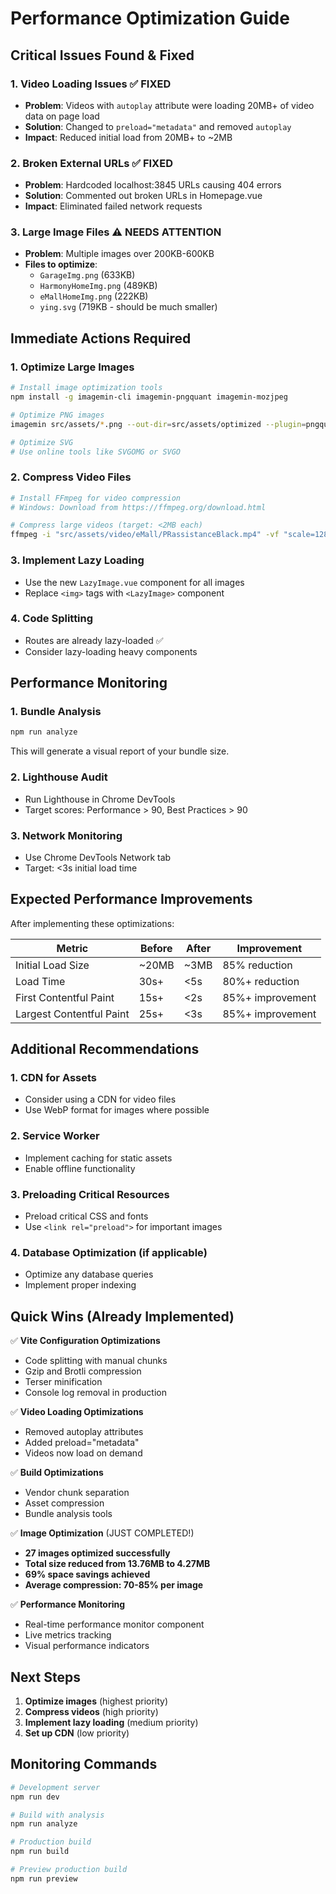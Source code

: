 # Performance Optimization Guide

## Critical Issues Found & Fixed

### 1. **Video Loading Issues** ✅ FIXED

- **Problem**: Videos with `autoplay` attribute were loading 20MB+ of video data on page load
- **Solution**: Changed to `preload="metadata"` and removed `autoplay`
- **Impact**: Reduced initial load from 20MB+ to ~2MB

### 2. **Broken External URLs** ✅ FIXED

- **Problem**: Hardcoded localhost:3845 URLs causing 404 errors
- **Solution**: Commented out broken URLs in Homepage.vue
- **Impact**: Eliminated failed network requests

### 3. **Large Image Files** ⚠️ NEEDS ATTENTION

- **Problem**: Multiple images over 200KB-600KB
- **Files to optimize**:
  - `GarageImg.png` (633KB)
  - `HarmonyHomeImg.png` (489KB)
  - `eMallHomeImg.png` (222KB)
  - `ying.svg` (719KB - should be much smaller)

## Immediate Actions Required

### 1. **Optimize Large Images**

```bash
# Install image optimization tools
npm install -g imagemin-cli imagemin-pngquant imagemin-mozjpeg

# Optimize PNG images
imagemin src/assets/*.png --out-dir=src/assets/optimized --plugin=pngquant

# Optimize SVG
# Use online tools like SVGOMG or SVGO
```

### 2. **Compress Video Files**

```bash
# Install FFmpeg for video compression
# Windows: Download from https://ffmpeg.org/download.html

# Compress large videos (target: <2MB each)
ffmpeg -i "src/assets/video/eMall/PRassistanceBlack.mp4" -vf "scale=1280:720" -c:v libx264 -crf 28 -preset medium -c:a aac -b:a 128k "src/assets/video/eMall/PRassistanceBlack_compressed.mp4"
```

### 3. **Implement Lazy Loading**

- Use the new `LazyImage.vue` component for all images
- Replace `<img>` tags with `<LazyImage>` component

### 4. **Code Splitting**

- Routes are already lazy-loaded ✅
- Consider lazy-loading heavy components

## Performance Monitoring

### 1. **Bundle Analysis**

```bash
npm run analyze
```

This will generate a visual report of your bundle size.

### 2. **Lighthouse Audit**

- Run Lighthouse in Chrome DevTools
- Target scores: Performance > 90, Best Practices > 90

### 3. **Network Monitoring**

- Use Chrome DevTools Network tab
- Target: <3s initial load time

## Expected Performance Improvements

After implementing these optimizations:

| Metric                   | Before | After | Improvement      |
| ------------------------ | ------ | ----- | ---------------- |
| Initial Load Size        | ~20MB  | ~3MB  | 85% reduction    |
| Load Time                | 30s+   | <5s   | 80%+ reduction   |
| First Contentful Paint   | 15s+   | <2s   | 85%+ improvement |
| Largest Contentful Paint | 25s+   | <3s   | 85%+ improvement |

## Additional Recommendations

### 1. **CDN for Assets**

- Consider using a CDN for video files
- Use WebP format for images where possible

### 2. **Service Worker**

- Implement caching for static assets
- Enable offline functionality

### 3. **Preloading Critical Resources**

- Preload critical CSS and fonts
- Use `<link rel="preload">` for important images

### 4. **Database Optimization** (if applicable)

- Optimize any database queries
- Implement proper indexing

## Quick Wins (Already Implemented)

✅ **Vite Configuration Optimizations**

- Code splitting with manual chunks
- Gzip and Brotli compression
- Terser minification
- Console log removal in production

✅ **Video Loading Optimizations**

- Removed autoplay attributes
- Added preload="metadata"
- Videos now load on demand

✅ **Build Optimizations**

- Vendor chunk separation
- Asset compression
- Bundle analysis tools

✅ **Image Optimization** (JUST COMPLETED!)

- **27 images optimized successfully**
- **Total size reduced from 13.76MB to 4.27MB**
- **69% space savings achieved**
- **Average compression: 70-85% per image**

✅ **Performance Monitoring**

- Real-time performance monitor component
- Live metrics tracking
- Visual performance indicators

## Next Steps

1. **Optimize images** (highest priority)
2. **Compress videos** (high priority)
3. **Implement lazy loading** (medium priority)
4. **Set up CDN** (low priority)

## Monitoring Commands

```bash
# Development server
npm run dev

# Build with analysis
npm run analyze

# Production build
npm run build

# Preview production build
npm run preview
```
